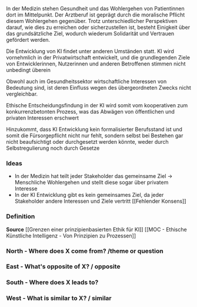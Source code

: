 
In der Medizin stehen Gesundheit und das Wohlergehen von Patientinnen dort im Mittelpunkt. Der Arztberuf ist geprägt durch die moralische Pflicht diesem Wohlergehen gegenüber. Trotz unterschiedlicher Perspektiven darauf, wie dies zu erreichen oder sicherzustellen ist, besteht Einigkeit über das grundsätzliche Ziel, wodurch wiederum Solidarität und Vertrauen gefördert werden.

Die Entwicklung von KI findet unter anderen Umständen statt. KI wird vornehmlich in der Privatwirtschaft entwickelt, und die grundlegenden Ziele von Entwicklerinnen, Nutzerinnen und anderen Betroffenen stimmen nicht unbedingt überein

Obwohl auch im Gesundheitssektor wirtschaftliche Interessen von Bedeutung sind, ist deren Einfluss wegen des übergeordneten Zwecks nicht vergleichbar.

Ethische Entscheidungsfindung in der KI wird somit vom kooperativen zum konkurrenzbetonten Prozess, was das Abwägen von öffentlichen und privaten Interessen erschwert

Hinzukommt, dass KI Entwicklung kein formalisierter Berufsstand ist und somit die Fürsorgepflicht nicht nur fehlt, sondern selbst bei Bestehen gar nicht beaufsichtigt oder durchgesetzt werden könnte, weder durch Selbstregulierung noch durch Gesetze

### Ideas
- In der Medizin hat teilt jeder Stakeholder das gemeinsame Ziel -> Menschliche Wohlergehen und stellt diese sogar über privatem Interesse
- In der KI Entwicklung gibt es kein gemeinsames Ziel, da jeder Stakeholder andere Interessen und Ziele vertritt [[Fehlender Konsens]] 


### Definition 


**Source**  [[Grenzen einer prinzipienbasierten Ethik für KI]] [[MOC - Ethische Künstliche Intelligenz - Von Prinzipien zu Prozessen]]


### North - Where does X come from? /theme or question

### East - What's opposite of X? / opposite

### South - Where does X leads to? 

### West - What is similar to X? / similar